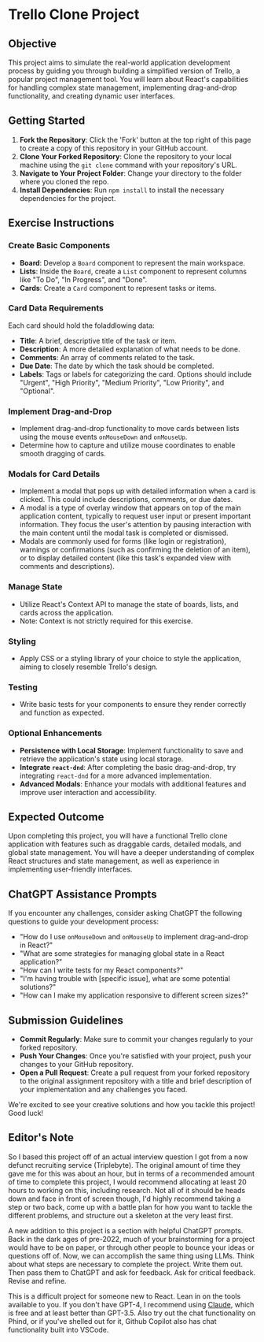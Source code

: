# Trello Clone Project

## Objective
This project aims to simulate the real-world application development process by guiding you through building a simplified version of Trello, a popular project management tool. You will learn about React's capabilities for handling complex state management, implementing drag-and-drop functionality, and creating dynamic user interfaces.

## Getting Started

1. **Fork the Repository**: Click the 'Fork' button at the top right of this page to create a copy of this repository in your GitHub account.
2. **Clone Your Forked Repository**: Clone the repository to your local machine using the `git clone` command with your repository's URL.
3. **Navigate to Your Project Folder**: Change your directory to the folder where you cloned the repo.
4. **Install Dependencies**: Run `npm install` to install the necessary dependencies for the project.

## Exercise Instructions

### Create Basic Components
- **Board**: Develop a `Board` component to represent the main workspace.
- **Lists**: Inside the `Board`, create a `List` component to represent columns like "To Do", "In Progress", and "Done".
- **Cards**: Create a `Card` component to represent tasks or items.

### Card Data Requirements
Each card should hold the foladdlowing data:
- **Title**: A brief, descriptive title of the task or item.
- **Description**: A more detailed explanation of what needs to be done.
- **Comments**: An array of comments related to the task.
- **Due Date**: The date by which the task should be completed.
- **Labels**: Tags or labels for categorizing the card. Options should include "Urgent", "High Priority", "Medium Priority", "Low Priority", and "Optional".

### Implement Drag-and-Drop
- Implement drag-and-drop functionality to move cards between lists using the mouse events `onMouseDown` and `onMouseUp`.
- Determine how to capture and utilize mouse coordinates to enable smooth dragging of cards.

### Modals for Card Details
- Implement a modal that pops up with detailed information when a card is clicked. This could include descriptions, comments, or due dates.
- A modal is a type of overlay window that appears on top of the main application content, typically to request user input or present important information. They focus the user's attention by pausing interaction with the main content until the modal task is completed or dismissed.
- Modals are commonly used for forms (like login or registration), warnings or confirmations (such as confirming the deletion of an item), or to display detailed content (like this task's expanded view with comments and descriptions).

### Manage State
- Utilize React's Context API to manage the state of boards, lists, and cards across the application.
- Note: Context is not strictly required for this exercise.

### Styling
- Apply CSS or a styling library of your choice to style the application, aiming to closely resemble Trello's design.

### Testing
- Write basic tests for your components to ensure they render correctly and function as expected.

### Optional Enhancements
- **Persistence with Local Storage**: Implement functionality to save and retrieve the application's state using local storage.
- **Integrate `react-dnd`**: After completing the basic drag-and-drop, try integrating `react-dnd` for a more advanced implementation.
- **Advanced Modals**: Enhance your modals with additional features and improve user interaction and accessibility.

## Expected Outcome
Upon completing this project, you will have a functional Trello clone application with features such as draggable cards, detailed modals, and global state management. You will have a deeper understanding of complex React structures and state management, as well as experience in implementing user-friendly interfaces.

## ChatGPT Assistance Prompts
If you encounter any challenges, consider asking ChatGPT the following questions to guide your development process:
- "How do I use `onMouseDown` and `onMouseUp` to implement drag-and-drop in React?"
- "What are some strategies for managing global state in a React application?"
- "How can I write tests for my React components?"
- "I'm having trouble with [specific issue], what are some potential solutions?"
- "How can I make my application responsive to different screen sizes?"

## Submission Guidelines
- **Commit Regularly**: Make sure to commit your changes regularly to your forked repository.
- **Push Your Changes**: Once you're satisfied with your project, push your changes to your GitHub repository.
- **Open a Pull Request**: Create a pull request from your forked repository to the original assignment repository with a title and brief description of your implementation and any challenges you faced.

We're excited to see your creative solutions and how you tackle this project! Good luck!

## Editor's Note

So I based this project off of an actual interview question I got from a now defunct recruiting service (Triplebyte). The original amount of time they gave me for this was about an hour, but in terms of a recommended amount of time to complete this project, I would recommend allocating at least 20 hours to working on this, including research. Not all of it should be heads down and face in front of screen though, I'd highly recommend taking a step or two back, come up with a battle plan for how you want to tackle the different problems, and structure out a skeleton at the very least first.

A new addition to this project is a section with helpful ChatGPT prompts. Back in the dark ages of pre-2022, much of your brainstorming for a project would have to be on paper, or through other people to bounce your ideas or questions off of. Now, we can accomplish the same thing using LLMs. Think about what steps are necessary to complete the project. Write them out. Then pass them to ChatGPT and ask for feedback. Ask for critical feedback. Revise and refine.

This is a difficult project for someone new to React. Lean in on the tools available to you. If you don't have GPT-4, I recommend using [Claude](https://claude.ai), which is free and at least better than GPT-3.5. Also try out the chat functionality on Phind, or if you've shelled out for it, Github Copilot also has chat functionality built into VSCode.